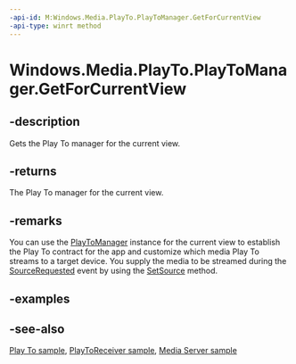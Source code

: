 ```yaml
---
-api-id: M:Windows.Media.PlayTo.PlayToManager.GetForCurrentView
-api-type: winrt method
---
```


<!-- Method syntax
public Windows.Media.PlayTo.PlayToManager GetForCurrentView()
-->

# Windows.Media.PlayTo.PlayToManager.GetForCurrentView

## -description
Gets the Play To manager for the current view.

## -returns
The Play To manager for the current view.

## -remarks

You can use the [PlayToManager](playtomanager.md) instance for the current view to establish the Play To contract for the app and customize which media Play To streams to a target device. You supply the media to be streamed during the [SourceRequested](playtomanager_sourcerequested.md) event by using the [SetSource](playtosourcerequest_setsource_1024738425.md) method.

## -examples

## -see-also
[Play To sample](https://github.com/microsoftarchive/msdn-code-gallery-microsoft/tree/master/Official%20Windows%20Platform%20Sample/Windows%208%20app%20samples/%5BC%2B%2B%5D-Windows%208%20app%20samples/C%2B%2B/Windows%208%20app%20samples/Media%20Play%20To%20sample%20(Windows%208)), [PlayToReceiver sample](https://go.microsoft.com/fwlink/p/?linkid=245167), [Media Server sample](https://go.microsoft.com/fwlink/p/?linkid=245168)
